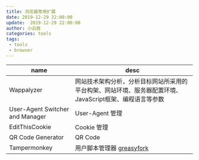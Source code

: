 ```yaml
---
title: 浏览器常用扩展
date: 2019-12-29 22:00:00
update:  2019-12-29 22:00:00
author: 小云吞
categories: tools
tags: 
 - tools
 - browser
---
```


|name|desc|
|-|-|
|Wappalyzer|网站技术架构分析，分析目标网站所采用的平台构架、网站环境、服务器配置环境、JavaScript框架、编程语言等参数|
|User-Agent Switcher and Manager|User-Agent  管理|
|EditThisCookie|Cookie 管理|
|QR Code Generator|QR Code|
|Tampermonkey|用户脚本管理器 [greasyfork](https://greasyfork.org/zh-CN)|

